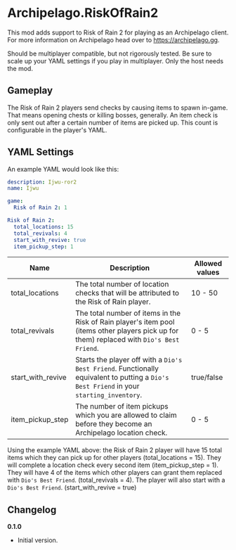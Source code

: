 # Archipelago.RiskOfRain2

This mod adds support to Risk of Rain 2 for playing as an Archipelago client. For more information on Archipelago head over to https://archipelago.gg.

Should be multiplayer compatible, but not rigorously tested. Be sure to scale up your YAML settings if you play in multiplayer. Only the host needs the mod.

## Gameplay 

The Risk of Rain 2 players send checks by causing items to spawn in-game. That means opening chests or killing bosses, generally. 
An item check is only sent out after a certain number of items are picked up. This count is configurable in the player's YAML.

## YAML Settings

An example YAML would look like this:
```yaml
description: Ijwu-ror2
name: Ijwu

game:
  Risk of Rain 2: 1

Risk of Rain 2:
  total_locations: 15
  total_revivals: 4
  start_with_revive: true
  item_pickup_step: 1
```

| Name | Description | Allowed values |
| ---- | ----------- | -------------- |
| total_locations | The total number of location checks that will be attributed to the Risk of Rain player. | 10 - 50 |
| total_revivals | The total number of items in the Risk of Rain player's item pool (items other players pick up for them) replaced with `Dio's Best Friend`. | 0 - 5 |
| start_with_revive | Starts the player off with a `Dio's Best Friend`. Functionally equivalent to putting a `Dio's Best Friend` in your `starting_inventory`. | true/false |
| item_pickup_step | The number of item pickups which you are allowed to claim before they become an Archipelago location check. | 0 - 5 |

Using the example YAML above: the Risk of Rain 2 player will have 15 total items which they can pick up for other players (total_locations = 15). 
They will complete a location check every second item (item_pickup_step = 1).
They will have 4 of the items which other players can grant them replaced with `Dio's Best Friend`. (total_revivals = 4).
The player will also start with a `Dio's Best Friend`. (start_with_revive = true)

## Changelog

**0.1.0**

* Initial version.
